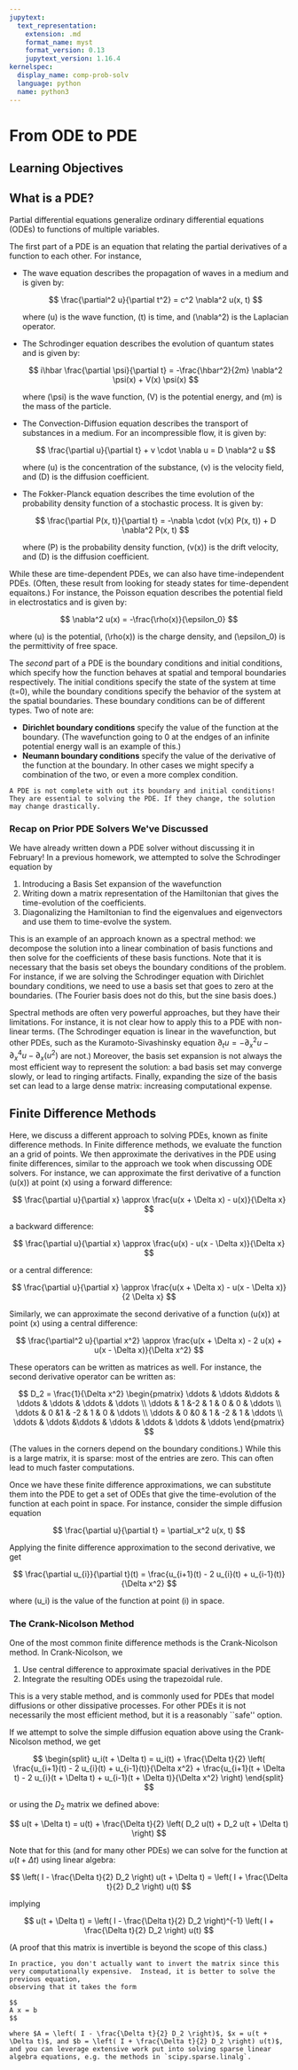 ```yaml
---
jupytext:
  text_representation:
    extension: .md
    format_name: myst
    format_version: 0.13
    jupytext_version: 1.16.4
kernelspec:
  display_name: comp-prob-solv
  language: python
  name: python3
---
```


# From ODE to PDE

## Learning Objectives

## What is a PDE?

Partial differential equations generalize ordinary differential equations (ODEs) to functions of multiple variables.

The first part of a PDE is an equation that relating the partial derivatives of a function to each other.
For instance,
- The wave equation describes the propagation of waves in a medium and is given by:

  $$
  \frac{\partial^2 u}{\partial t^2} = c^2 \nabla^2 u(x, t)
  $$
  
  where \(u\) is the wave function, \(t\) is time, and \(\nabla^2\) is the Laplacian operator.
- The Schrodinger equation describes the evolution of quantum states and is given by:
    
  $$
  i\hbar \frac{\partial \psi}{\partial t} = -\frac{\hbar^2}{2m} \nabla^2 \psi(x) + V(x) \psi(x)
  $$
  
  where \(\psi\) is the wave function, \(V\) is the potential energy, and \(m\) is the mass of the particle.

- The Convection-Diffusion equation describes the transport of substances in a medium.  For an incompressible flow,  it is given by:

  $$
  \frac{\partial u}{\partial t} + v \cdot \nabla u = D \nabla^2 u
  $$

  where \(u\) is the concentration of the substance, \(v\) is the velocity field, and \(D\) is the diffusion coefficient.

- The Fokker-Planck equation describes the time evolution of the probability density function of a stochastic process.  It is given by:

  $$
  \frac{\partial P(x, t)}{\partial t} = -\nabla \cdot (v(x) P(x, t)) + D \nabla^2 P(x, t)
  $$
  
  where \(P\) is the probability density function, \(v(x)\) is the drift velocity, and \(D\) is the diffusion coefficient.

While these are time-dependent PDEs, we can also have time-independent PDEs.  (Often, these result from looking for steady states for time-dependent equaitons.)  For instance, the Poisson equation describes the potential field in electrostatics and is given by:

$$
\nabla^2 u(x) = -\frac{\rho(x)}{\epsilon_0}
$$

where \(u\) is the potential, \(\rho(x)\) is the charge density, and \(\epsilon_0\) is the permittivity of free space.


The *second* part of a PDE is the boundary conditions and initial conditions, which specify how the function behaves at spatial and temporal boundaries respectively.
The initial conditions specify the state of the system at time \(t=0\), while the boundary conditions specify the behavior of the system at the spatial boundaries.
These boundary conditions can be of different types.  Two of note are:
- **Dirichlet boundary conditions** specify the value of the function at the boundary.  (The wavefunction going to 0 at the endges of an infinite potential energy wall is an example of this.)
- **Neumann boundary conditions** specify the value of the derivative of the function at the boundary.
In other cases we might specify a combination of the two, or even a more complex condition.

```{note}
A PDE is not complete with out its boundary and initial conditions!  They are essential to solving the PDE. If they change, the solution may change drastically.
```

### Recap on Prior PDE Solvers We've Discussed

We have already written down a PDE solver without discussing it in February!
In a previous homework, we attempted to solve the Schrodinger equation by
1. Introducing a Basis Set expansion of the wavefunction
2. Writing down a matrix representation of the Hamiltonian that gives the time-evolution of the coefficients.
3. Diagonalizing the Hamiltonian to find the eigenvalues and eigenvectors and use them to time-evolve the system.

This is an example of an approach known as a spectral method: we decompose the solution into a linear combination of basis functions and then solve for the coefficients of these basis functions.
Note that it is necessary that the basis set obeys the boundary conditions of the problem.  For instance, if we are solving the Schrodinger equation with Dirichlet boundary conditions, we need to use a basis set that goes to zero at the boundaries.  (The Fourier basis does not do this, but the sine basis does.)

Spectral methods are often very powerful approaches, but they have their limitations.  For instance, it is not clear how to apply this to a PDE with non-linear terms.  (The Schrodinger equation is linear in the wavefunction, but other PDEs,
such as the Kuramoto-Sivashinsky equation $\partial_t u = -\partial_x^2 u - \partial_x^4 u - \partial_x (u^2)$ are not.)
Moreover, the basis set expansion is not always the most efficient way to represent the solution: a bad basis set may converge slowly, or lead to ringing artifacts.
Finally, expanding the size of the basis set can lead to a large dense matrix: increasing computational expense.

## Finite Difference Methods

Here, we discuss a different approach to solving PDEs, known as finite difference methods.
In Finite difference methods, we evaluate the function an a grid of points.
We then approximate the derivatives in the PDE using finite differences,
similar to the approach we took when discussing ODE solvers.
For instance, we can approximate the first derivative of a function \(u(x)\) at point \(x\) using a forward difference:

$$
\frac{\partial u}{\partial x} \approx \frac{u(x + \Delta x) - u(x)}{\Delta x}
$$

a backward difference:

$$
\frac{\partial u}{\partial x} \approx \frac{u(x) - u(x - \Delta x)}{\Delta x}
$$

or a central difference:

$$
\frac{\partial u}{\partial x} \approx \frac{u(x + \Delta x) - u(x - \Delta x)}{2 \Delta x}
$$

Similarly, we can approximate the second derivative of a function \(u(x)\) at point \(x\) using a central difference:

$$
\frac{\partial^2 u}{\partial x^2} \approx \frac{u(x + \Delta x) - 2 u(x) + u(x - \Delta x)}{\Delta x^2}
$$

These operators can be written as matrices as well.  For instance, the second derivative operator can be written as:

$$
D_2 = \frac{1}{\Delta x^2}
\begin{pmatrix}
 \ddots & \ddots &\ddots & \ddots & \ddots & \ddots & \ddots \\
 \ddots & 1      &-2     & 1      & 0      & 0      & \ddots \\
 \ddots & 0      &1      & -2     & 1      & 0      & \ddots \\
 \ddots & 0      &0      & 1      & -2     & 1      & \ddots \\
 \ddots & \ddots &\ddots & \ddots & \ddots & \ddots & \ddots
\end{pmatrix}
$$

(The values in the corners depend on the boundary conditions.)  While this is a large matrix, it is sparse: most of the entries are zero.  This can often lead to much faster computations.

Once we have these finite difference approximations, we can substitute them into the PDE to get a set of ODEs that give the time-evolution of the function at each point in space.
For instance, consider the simple diffusion equation

$$
\frac{\partial u}{\partial t} =  \partial_x^2 u(x, t)
$$

Applying the finite difference approximation to the second derivative, we get

$$
\frac{\partial u_{i}}{\partial t}(t) = \frac{u_{i+1}(t) - 2 u_{i}(t) + u_{i-1}(t)}{\Delta x^2}
$$

where \(u_i\) is the value of the function at point \(i\) in space. 


### The Crank-Nicolson Method

One of the most common finite difference methods is the Crank-Nicolson method.  In Crank-Nicolson, we
1. Use central difference to approximate spacial derivatives in the PDE
2. Integrate the resulting ODEs using the trapezoidal rule.

This is a very stable method, and is commonly used for PDEs that model diffusions or other dissipative processes.
For other PDEs it is not necessarily the most efficient method, but it is a reasonably ``safe'' option.

If we attempt to solve the simple diffusion equation above using the Crank-Nicolson method, we get

$$
\begin{split}
    u_i(t + \Delta t) = u_i(t) + \frac{\Delta t}{2} \left( \frac{u_{i+1}(t) - 2 u_{i}(t) + u_{i-1}(t)}{\Delta x^2} + \frac{u_{i+1}(t + \Delta t) - 2 u_{i}(t + \Delta t) + u_{i-1}(t + \Delta t)}{\Delta x^2} \right)
\end{split}
$$

or using the $D_2$ matrix we defined above:

$$
    u(t + \Delta t) = u(t) + \frac{\Delta t}{2} \left( D_2 u(t) + D_2 u(t + \Delta t) \right)
$$

Note that for this (and for many other PDEs) we can solve for the function at $u(t + \Delta t)$ using linear algebra:

$$
    \left( I - \frac{\Delta t}{2} D_2 \right) u(t + \Delta t) = \left( I + \frac{\Delta t}{2} D_2 \right) u(t)
$$

implying 

$$
    u(t + \Delta t) = \left( I - \frac{\Delta t}{2} D_2 \right)^{-1} \left( I + \frac{\Delta t}{2} D_2 \right) u(t)
$$

(A proof that this matrix is invertible is beyond the scope of this class.)  

```{note}
In practice, you don't actually want to invert the matrix since this very computationally expensive.  Instead, it is better to solve the previous equation,
observing that it takes the form

$$
A x = b
$$

where $A = \left( I - \frac{\Delta t}{2} D_2 \right)$, $x = u(t + \Delta t)$, and $b = \left( I + \frac{\Delta t}{2} D_2 \right) u(t)$,
and you can leverage extensive work put into solving sparse linear algebra equations, e.g. the methods in `scipy.sparse.linalg`.
```

